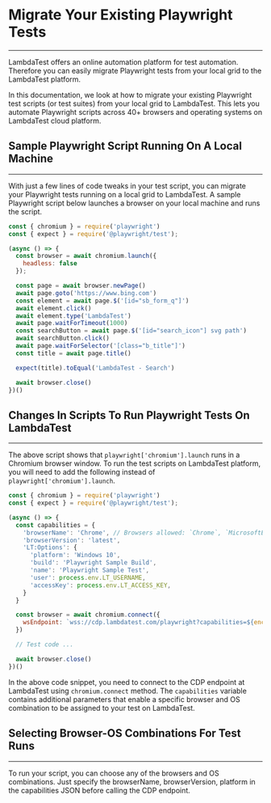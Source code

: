 # Migrate Your Existing Playwright Tests
* * *

LambdaTest offers an online automation platform for test automation. Therefore you can easily migrate Playwright tests from your local grid to the LambdaTest platform. 

In this documentation, we look at how to migrate your existing Playwright test scripts (or test suites) from your local grid to LambdaTest. This lets you automate Playwright scripts across 40+ browsers and operating systems on LambdaTest cloud platform.

## Sample Playwright Script Running On A Local Machine
***

With just a few lines of code tweaks in your test script, you can migrate your Playwright tests running on a local grid to LambdaTest. A sample Playwright script below launches a browser on your local machine and runs the script.

```js
const { chromium } = require('playwright')
const { expect } = require('@playwright/test');

(async () => {
  const browser = await chromium.launch({
    headless: false
  });

  const page = await browser.newPage()
  await page.goto('https://www.bing.com')
  const element = await page.$('[id="sb_form_q"]')
  await element.click()
  await element.type('LambdaTest')
  await page.waitForTimeout(1000)
  const searchButton = await page.$('[id="search_icon"] svg path')
  await searchButton.click()
  await page.waitForSelector('[class="b_title"]')
  const title = await page.title()

  expect(title).toEqual('LambdaTest - Search')

  await browser.close()
})()
```

## Changes In Scripts To Run Playwright Tests On LambdaTest
***

The above script shows that `playwright['chromium'].launch` runs in a Chromium browser window. To run the test scripts on LambdaTest platform, you will need to add the following instead of `playwright['chromium'].launch`.

```js
const { chromium } = require('playwright')
const { expect } = require('@playwright/test');

(async () => {
  const capabilities = {
    'browserName': 'Chrome', // Browsers allowed: `Chrome`, `MicrosoftEdge`, `pw-chromium`, `pw-firefox` and `pw-webkit`
    'browserVersion': 'latest',
    'LT:Options': {
      'platform': 'Windows 10',
      'build': 'Playwright Sample Build',
      'name': 'Playwright Sample Test',
      'user': process.env.LT_USERNAME,
      'accessKey': process.env.LT_ACCESS_KEY,
    }
  }

  const browser = await chromium.connect({
    wsEndpoint: `wss://cdp.lambdatest.com/playwright?capabilities=${encodeURIComponent(JSON.stringify(capabilities))}`
  })

  // Test code ...

  await browser.close()
})()
```

In the above code snippet, you need to connect to the CDP endpoint at LambdaTest using `chromium.connect` method. The `capabilities` variable contains additional parameters that enable a specific browser and OS combination to be assigned to your test on LambdaTest.

## Selecting Browser-OS Combinations For Test Runs
***

To run your script, you can choose any of the browsers and OS combinations. Just specify the browserName, browserVersion, platform in the capabilities JSON before calling the CDP endpoint.
